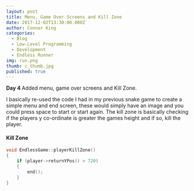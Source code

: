 ```yaml
---
layout: post
title: Menu, Game Over Screens and Kill Zone
date: 2017-12-02T13:30:00.000Z
author: Connor King
categories:
  - Blog
  - Low-Level Programming
  - Development
  - Endless Runner
img: run.png
thumb: c_thumb.jpg
published: true
---
```


<b>Day 4 </b>Added menu, game over screens and Kill Zone.<!--more-->

I basically re-used the code I had in my previous snake game to create a simple menu and end screen, these would simply have an image and you could press space to start or start again. The kill zone is basically checking if the players y co-ordinate is greater the games height and if so, kill the player.

#### Kill Zone
```C++
void EndlessGame::playerKillZone()
{
	if (player->returnYPos() > 720)
	{
		end();
	}
}
```
